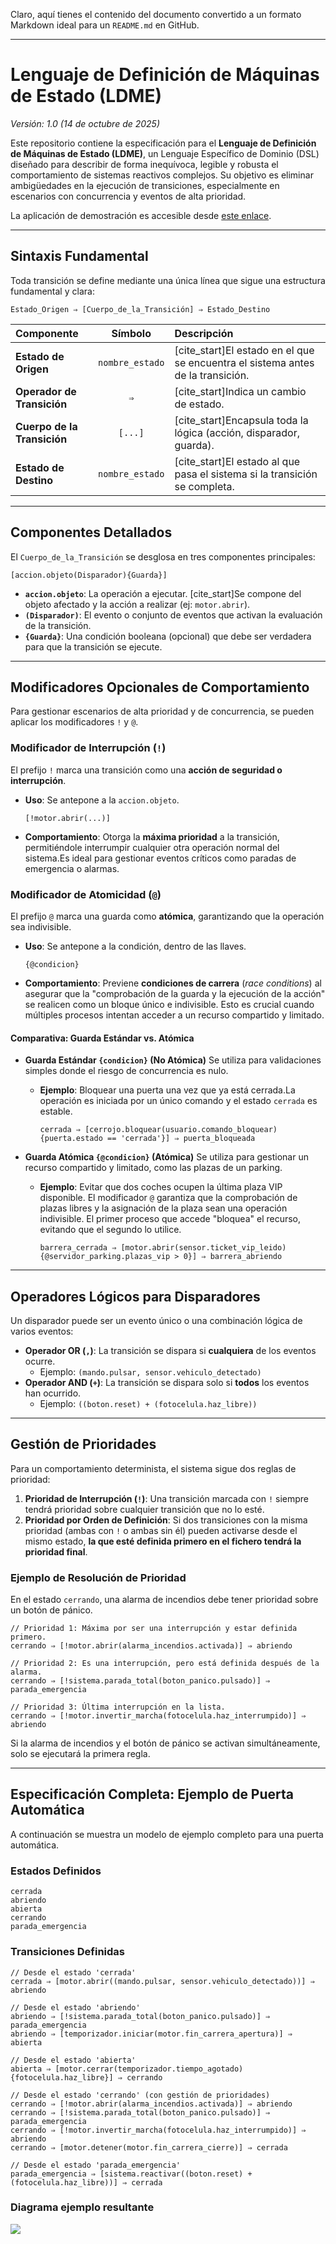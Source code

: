 Claro, aquí tienes el contenido del documento convertido a un formato Markdown ideal para un `README.md` en GitHub.

-----

# Lenguaje de Definición de Máquinas de Estado (LDME)

*Versión: 1.0 (14 de octubre de 2025)*

Este repositorio contiene la especificación para el **Lenguaje de Definición de Máquinas de Estado (LDME)**, un Lenguaje Específico de Dominio (DSL) diseñado para describir de forma inequívoca, legible y robusta el comportamiento de sistemas reactivos complejos. Su objetivo es eliminar ambigüedades en la ejecución de transiciones, especialmente en escenarios con concurrencia y eventos de alta prioridad.

La aplicación de demostración es accesible desde [este enlace](https://diegomguillen.github.io/statemachinedefinitionlanguage/). 

-----

## Sintaxis Fundamental

Toda transición se define mediante una única línea que sigue una estructura fundamental y clara:

```plaintext
Estado_Origen ⇒ [Cuerpo_de_la_Transición] ⇒ Estado_Destino
```

| Componente | Símbolo | Descripción |
| :--- | :---: | :--- |
| **Estado de Origen** | `nombre_estado` | [cite\_start]El estado en el que se encuentra el sistema antes de la transición. |
| **Operador de Transición** | `⇒` | [cite\_start]Indica un cambio de estado.|
| **Cuerpo de la Transición**| `[...]` | [cite\_start]Encapsula toda la lógica (acción, disparador, guarda). |
| **Estado de Destino** | `nombre_estado` | [cite\_start]El estado al que pasa el sistema si la transición se completa. |

-----

## Componentes Detallados

El `Cuerpo_de_la_Transición` se desglosa en tres componentes principales:

```plaintext
[accion.objeto(Disparador){Guarda}]
```

  * **`accion.objeto`**: La operación a ejecutar. [cite\_start]Se compone del objeto afectado y la acción a realizar (ej: `motor.abrir`).
  * **`(Disparador)`**: El evento o conjunto de eventos que activan la evaluación de la transición.
  * **`{Guarda}`**: Una condición booleana (opcional) que debe ser verdadera para que la transición se ejecute.

-----

## Modificadores Opcionales de Comportamiento

Para gestionar escenarios de alta prioridad y de concurrencia, se pueden aplicar los modificadores `!` y `@`.

### Modificador de Interrupción (`!`)

El prefijo `!` marca una transición como una **acción de seguridad o interrupción**.

  * **Uso**: Se antepone a la `accion.objeto`.
    ```plaintext
    [!motor.abrir(...)]
    ```
  * **Comportamiento**: Otorga la **máxima prioridad** a la transición, permitiéndole interrumpir cualquier otra operación normal del sistema.Es ideal para gestionar eventos críticos como paradas de emergencia o alarmas.

### Modificador de Atomicidad (`@`)

El prefijo `@` marca una guarda como **atómica**, garantizando que la operación sea indivisible.

  * **Uso**: Se antepone a la condición, dentro de las llaves.
    ```plaintext
    {@condicion}
    ```
  * **Comportamiento**: Previene **condiciones de carrera** (*race conditions*) al asegurar que la "comprobación de la guarda y la ejecución de la acción" se realicen como un bloque único e indivisible. Esto es crucial cuando múltiples procesos intentan acceder a un recurso compartido y limitado.

#### Comparativa: Guarda Estándar vs. Atómica

  * **Guarda Estándar `{condicion}` (No Atómica)**
    Se utiliza para validaciones simples donde el riesgo de concurrencia es nulo.

      * **Ejemplo**: Bloquear una puerta una vez que ya está cerrada.La operación es iniciada por un único comando y el estado `cerrada` es estable.
        ```plaintext
        cerrada ⇒ [cerrojo.bloquear(usuario.comando_bloquear){puerta.estado == 'cerrada'}] ⇒ puerta_bloqueada
        ```

  * **Guarda Atómica `{@condicion}` (Atómica)**
    Se utiliza para gestionar un recurso compartido y limitado, como las plazas de un parking.

      * **Ejemplo**: Evitar que dos coches ocupen la última plaza VIP disponible. El modificador `@` garantiza que la comprobación de plazas libres y la asignación de la plaza sean una operación indivisible. El primer proceso que accede "bloquea" el recurso, evitando que el segundo lo utilice.
        ```plaintext
        barrera_cerrada ⇒ [motor.abrir(sensor.ticket_vip_leido){@servidor_parking.plazas_vip > 0}] ⇒ barrera_abriendo
        ```

-----

## Operadores Lógicos para Disparadores

Un disparador puede ser un evento único o una combinación lógica de varios eventos:

  * **Operador OR (`,`)**: La transición se dispara si **cualquiera** de los eventos ocurre.
      * Ejemplo: `(mando.pulsar, sensor.vehiculo_detectado)`
  * **Operador AND (`+`)**: La transición se dispara solo si **todos** los eventos han ocurrido.
      * Ejemplo: `((boton.reset) + (fotocelula.haz_libre))`

-----

## Gestión de Prioridades

Para un comportamiento determinista, el sistema sigue dos reglas de prioridad:

1.  **Prioridad de Interrupción (`!`)**: Una transición marcada con `!` siempre tendrá prioridad sobre cualquier transición que no lo esté.
2.  **Prioridad por Orden de Definición**: Si dos transiciones con la misma prioridad (ambas con `!` o ambas sin él) pueden activarse desde el mismo estado, **la que esté definida primero en el fichero tendrá la prioridad final**.

### Ejemplo de Resolución de Prioridad

En el estado `cerrando`, una alarma de incendios debe tener prioridad sobre un botón de pánico.

```plaintext
// Prioridad 1: Máxima por ser una interrupción y estar definida primero.
cerrando ⇒ [!motor.abrir(alarma_incendios.activada)] ⇒ abriendo

// Prioridad 2: Es una interrupción, pero está definida después de la alarma.
cerrando ⇒ [!sistema.parada_total(boton_panico.pulsado)] ⇒ parada_emergencia

// Prioridad 3: Última interrupción en la lista.
cerrando ⇒ [!motor.invertir_marcha(fotocelula.haz_interrumpido)] ⇒ abriendo
```

Si la alarma de incendios y el botón de pánico se activan simultáneamente, solo se ejecutará la primera regla.

-----

## Especificación Completa: Ejemplo de Puerta Automática

A continuación se muestra un modelo de ejemplo completo para una puerta automática.

### Estados Definidos

```
cerrada
abriendo
abierta
cerrando
parada_emergencia
```

### Transiciones Definidas

```plaintext
// Desde el estado 'cerrada'
cerrada ⇒ [motor.abrir((mando.pulsar, sensor.vehiculo_detectado))] ⇒ abriendo

// Desde el estado 'abriendo'
abriendo ⇒ [!sistema.parada_total(boton_panico.pulsado)] ⇒ parada_emergencia
abriendo ⇒ [temporizador.iniciar(motor.fin_carrera_apertura)] ⇒ abierta

// Desde el estado 'abierta'
abierta ⇒ [motor.cerrar(temporizador.tiempo_agotado){fotocelula.haz_libre}] ⇒ cerrando

// Desde el estado 'cerrando' (con gestión de prioridades)
cerrando ⇒ [!motor.abrir(alarma_incendios.activada)] ⇒ abriendo
cerrando ⇒ [!sistema.parada_total(boton_panico.pulsado)] ⇒ parada_emergencia
cerrando ⇒ [!motor.invertir_marcha(fotocelula.haz_interrumpido)] ⇒ abriendo
cerrando ⇒ [motor.detener(motor.fin_carrera_cierre)] ⇒ cerrada

// Desde el estado 'parada_emergencia'
parada_emergencia ⇒ [sistema.reactivar((boton.reset) + (fotocelula.haz_libre))] ⇒ cerrada
```

### Diagrama ejemplo resultante
![](./LDME.png)
